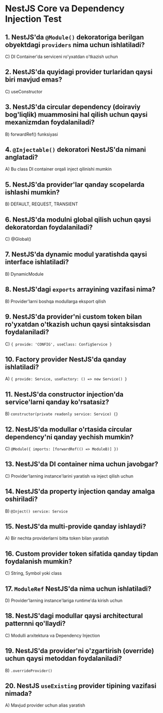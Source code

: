 # NestJS Core va Dependency Injection Test

## 1. NestJS'da `@Module()` dekoratoriga berilgan obyektdagi `providers` nima uchun ishlatiladi?

C) DI Container'da serviceni ro'yxatdan o'tkazish uchun  

## 2. NestJS'da quyidagi provider turlaridan qaysi biri mavjud emas?
  
C) useConstructor  

## 3. NestJS'da circular dependency (doiraviy bog'liqlik) muammosini hal qilish uchun qaysi mexanizmdan foydalaniladi?

B) forwardRef() funksiyasi  

## 4. `@Injectable()` dekoratori NestJS'da nimani anglatadi?

A) Bu class DI container orqali inject qilinishi mumkin  

## 5. NestJS'da provider'lar qanday scopelarda ishlashi mumkin?

B) DEFAULT, REQUEST, TRANSIENT  

## 6. NestJS'da modulni global qilish uchun qaysi dekoratordan foydalaniladi?

C) @Global()  

## 7. NestJS'da dynamic modul yaratishda qaysi interface ishlatiladi?

B) DynamicModule  

## 8. NestJS'dagi `exports` arrayining vazifasi nima?

B) Provider'larni boshqa modullarga eksport qilish  

## 9. NestJS'da provider'ni custom token bilan ro'yxatdan o'tkazish uchun qaysi sintaksisdan foydalaniladi?

C) `{ provide: 'CONFIG', useClass: ConfigService }`  

## 10. Factory provider NestJS'da qanday ishlatiladi?

A) `{ provide: Service, useFactory: () => new Service() }`  

## 11. NestJS'da constructor injection'da service'larni qanday ko'rsatasiz?
 
B) `constructor(private readonly service: Service) {}`  

## 12. NestJS'da modullar o'rtasida circular dependency'ni qanday yechish mumkin?
 
C) `@Module({ imports: [forwardRef(() => ModuleB)] })`  

## 13. NestJS'da DI container nima uchun javobgar?  
 
C) Provider'larning instance'larini yaratish va inject qilish uchun  

## 14. NestJS'da property injection qanday amalga oshiriladi?
  
B) `@Inject() service: Service`  

## 15. NestJS'da multi-provide qanday ishlaydi?     

A) Bir nechta providerlarni bitta token bilan yaratish  

## 16. Custom provider token sifatida qanday tipdan foydalanish mumkin?
 
C) String, Symbol yoki class  

## 17. `ModuleRef` NestJS'da nima uchun ishlatiladi?    
 
D) Provider'larning instance'lariga runtime'da kirish uchun     

## 18. NestJS'dagi modullar qaysi architectural patternni qo'llaydi?    

C) Modulli arxitektura va Dependency Injection  

## 19. NestJS'da provider'ni o'zgartirish (override) uchun qaysi metoddan foydalaniladi?    
 
B) `.overrideProvider()`     

## 20. NestJS `useExisting` provider tipining vazifasi nimada?

A) Mavjud provider uchun alias yaratish  
